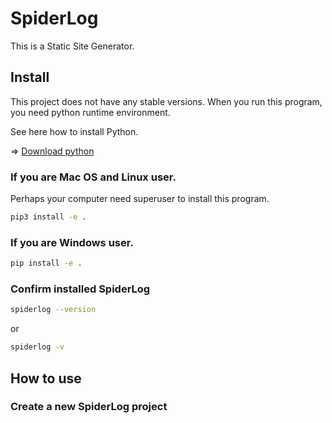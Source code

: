 # SpiderLog
This is a Static Site Generator.
## Install
This project does not have any stable versions.
When you run this program, you need python runtime environment.

See here how to install Python.

=> [Download python](https://www.python.org/downloads/)


### If you are Mac OS and Linux user.
Perhaps your computer need superuser to install this program.

```bash
pip3 install -e .
```

### If you are Windows user.

```bash
pip install -e .
```

### Confirm installed SpiderLog

``` bash
spiderlog --version
```

or 

``` bash
spiderlog -v
```

## How to use

### Create a new SpiderLog project
